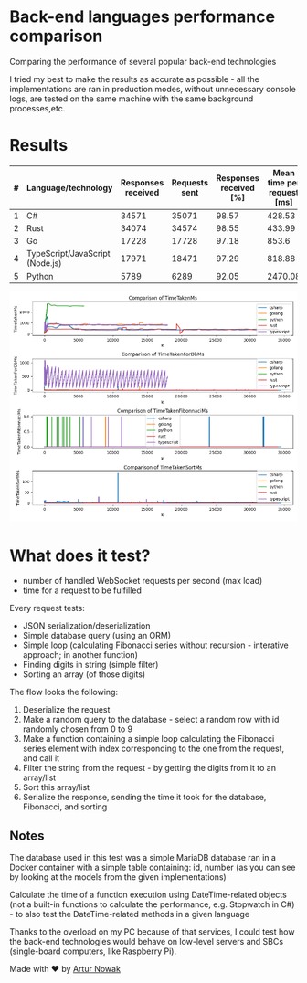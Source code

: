 # Back-end languages performance comparison

Comparing the performance of several popular back-end technologies

I tried my best to make the results as accurate as possible - all the implementations are ran in production modes, without unnecessary console logs, are tested on the same machine with the same background processes,etc.

# Results

| #   | Language/technology             | Responses received | Requests sent | Responses received [%] | Mean time per request [ms] | Requests per seconds |
| --- | ------------------------------- | ------------------ | ------------- | ---------------------- | -------------------------- | -------------------- |
| 1   | C#                              | 34571              | 35071         | 98.57                  | 428.53                     | 1152.37              |
| 2   | Rust                            | 34074              | 34574         | 98.55                  | 433.99                     | 1135.8               |
| 3   | Go                              | 17228              | 17728         | 97.18                  | 853.6                      | 574.27               |
| 4   | TypeScript/JavaScript (Node.js) | 17971              | 18471         | 97.29                  | 818.88                     | 599.03               |
| 5   | Python                          | 5789               | 6289          | 92.05                  | 2470.08                    | 192.97               |

![Results](visualize/results.png "Results")

# What does it test?

- number of handled WebSocket requests per second (max load)
- time for a request to be fulfilled

Every request tests:

- JSON serialization/deserialization
- Simple database query (using an ORM)
- Simple loop (calculating Fibonacci series without recursion - interative approach; in another function)
- Finding digits in string (simple filter)
- Sorting an array (of those digits)

The flow looks the following:

1. Deserialize the request
1. Make a random query to the database - select a random row with id randomly chosen from 0 to 9
1. Make a function containing a simple loop calculating the Fibonacci series element with index corresponding to the one from the request, and call it
1. Filter the string from the request - by getting the digits from it to an array/list
1. Sort this array/list
1. Serialize the response, sending the time it took for the database, Fibonacci, and sorting

## Notes

The database used in this test was a simple MariaDB database ran in a Docker container with a simple table containing: id, number (as you can see by looking at the models from the given implementations)

Calculate the time of a function execution using DateTime-related objects (not a built-in functions to calculate the performance, e.g. Stopwatch in C#) - to also test the DateTime-related methods in a given language

Thanks to the overload on my PC because of that services, I could test how the back-end technologies would behave on low-level servers and SBCs (single-board computers, like Raspberry Pi).

Made with ❤️ by [Artur Nowak](https://github.com/Arciiix)
